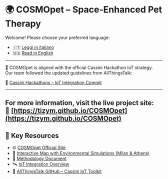 # 🌍 COSMOpet – Space-Enhanced Pet Therapy

Welcome! Please choose your preferred language:

- 🇮🇹 [Leggi in italiano](./README.it.md)
- 🇬🇧 [Read in English](./README.en.md)

---
📡 COSMOpet is aligned with the official Cassini Hackathon IoT strategy.  
Our team followed the updated guidelines from AllThingsTalk:

🔗 [Cassini Hackathons – IoT Integration Commit](https://github.com/allthingstalk/cassini-hackathons/commit/2aaf37d5ca81ccc940c3f2b0dd24e8efaa7bd8c3)

---
For more information, visit the live project site:  
🔗 [https://tizym.github.io/COSMOpet](https://tizym.github.io/COSMOpet)
---

## 🔗 Key Resources

- 🌐 [COSMOpet Official Site](https://tizym.github.io/COSMOpet/)
- 🧪 [Interactive Map with Environmental Simulations (Milan & Athens)](https://tizym.github.io/COSMOpet/map.html)
- 📄 [Methodology Document](https://github.com/TizyM/COSMOpet/blob/main/methodology.md)
- 🛰️ [IoT Integration Overview](https://github.com/TizyM/COSMOpet/blob/main/iot-integration.md)
- 🔧 [AllThingsTalk GitHub – Cassini IoT Toolkit](https://github.com/allthingstalk)

